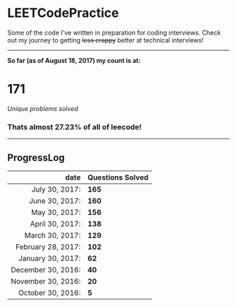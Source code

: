 # LEETCodePractice
Some of the code I've written in preparation for coding interviews. Check out my journey to getting ~~less crappy~~ better at technical interviews!

___

**So far (as of August 18, 2017) my count is at:**   
# 171
*Unique problems solved* 
### Thats almost 27.23% of all of leecode! 
___
## ProgressLog  
| date | Questions Solved |   
| -: | :- |   
| July 30, 2017: | **165** |   
| June 30, 2017: | **160** |   
| May 30, 2017: | **156** |   
| April 30, 2017: | **138** |   
| March 30, 2017: | **129** |   
| February 28, 2017: | **102** |   
| January 30, 2017: | **62** |   
| December 30, 2016: | **40** |   
| November 30, 2016: | **20** |   
| October 30, 2016: | **5**  |   
